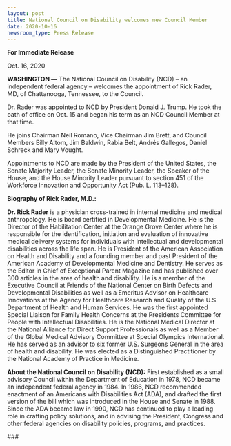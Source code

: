```yaml
---
layout: post
title: National Council on Disability welcomes new Council Member
date: 2020-10-16
newsroom_type: Press Release
---
```

**For Immediate Release**  

Oct. 16, 2020                                     

**WASHINGTON —** The National Council on Disability (NCD) – an independent federal agency – welcomes the appointment of Rick Rader, MD, of Chattanooga, Tennessee, to the Council.

Dr. Rader was appointed to NCD by President Donald J. Trump. He took the oath of office on Oct. 15 and began his term as an NCD Council Member at that time.

He joins Chairman Neil Romano, Vice Chairman Jim Brett, and Council Members Billy Altom, Jim Baldwin, Rabia Belt, Andrés Gallegos, Daniel Schreck and Mary Vought.

Appointments to NCD are made by the President of the United States, the Senate Majority Leader, the Senate Minority Leader, the Speaker of the House, and the House Minority Leader pursuant to section 451 of the Workforce Innovation and Opportunity Act (Pub. L. 113–128).

**Biography of Rick Rader, M.D.:** 

**Dr. Rick Rader** is a physician cross-trained in internal medicine and medical anthropology. He is board certified in Developmental Medicine. He is the Director of the Habilitation Center at the Orange Grove Center where he is responsible for the identification, initiation and evaluation of innovative medical delivery systems for individuals with intellectual and developmental disabilities across the life span. He is President of the American Association on Health and Disability and a founding member and past President of the American Academy of Developmental Medicine and Dentistry. He serves as the Editor in Chief of Exceptional Parent Magazine and has published over 300 articles in the area of health and disability. He is a member of the Executive Council at Friends of the National Center on Birth Defects and Developmental Disabilities as well as a Emeritus Advisor on Healthcare Innovations at the Agency for Healthcare Research and Quality of the U.S. Department of Health and Human Services. He was the first appointed Special Liaison for Family Health Concerns at the Presidents Committee for People with Intellectual Disabilities. He is the National Medical Director at the National Alliance for Direct Support Professionals as well as a Member of the Global Medical Advisory Committee at Special Olympics International. He has served as an advisor to six former U.S. Surgeons General in the area of health and disability. He was elected as a Distinguished Practitioner by the National Academy of Practice in Medicine.

**About the National Council on Disability (NCD):** First established as a small advisory Council within the Department of Education in 1978, NCD became an independent federal agency in 1984. In 1986, NCD recommended enactment of an Americans with Disabilities Act (ADA), and drafted the first version of the bill which was introduced in the House and Senate in 1988. Since the ADA became law in 1990, NCD has continued to play a leading role in crafting policy solutions, and in advising the President, Congress and other federal agencies on disability policies, programs, and practices.

\###